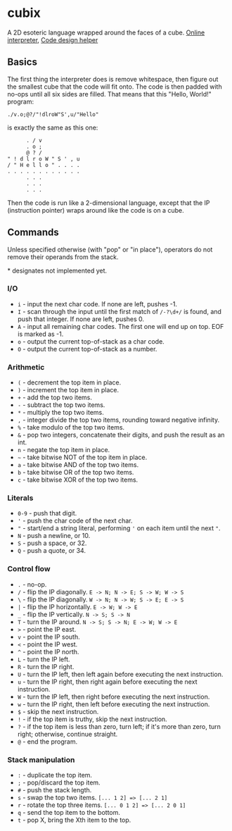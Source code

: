# cubix

A 2D esoteric language wrapped around the faces of a cube. [Online interpreter](https://ethproductions.github.io/cubix), [Code design helper](https://jsfiddle.net/vihanb/w5p8p2ms/26/embedded/result/)

## Basics

The first thing the interpreter does is remove whitespace, then figure out the smallest cube that the code will fit onto. The code is then padded with no-ops until all six sides are filled. That means that this "Hello, World!" program:

    ./v.o;@?/"!dlroW"S',u/"Hello"

is exactly the same as this one:

          . / v
          . o ;
          @ ? /
    " ! d l r o W " S ' , u
    / " H e l l o " . . . .
    . . . . . . . . . . . .
          . . .
          . . .
          . . .

Then the code is run like a 2-dimensional language, except that the IP (instruction pointer) wraps around like the code is on a cube.

## Commands

Unless specified otherwise (with "pop" or "in place"), operators do not remove their operands from the stack.

\* designates not implemented yet.

### I/O

- `i` - input the next char code. If none are left, pushes -1.
- `I` - scan through the input until the first match of `/-?\d+/` is found, and push that integer. If none are left, pushes 0.
- `A` - input all remaining char codes. The first one will end up on top. EOF is marked as -1.
- `o` - output the current top-of-stack as a char code.
- `O` - output the current top-of-stack as a number.

### Arithmetic

- `(` - decrement the top item in place.
- `)` - increment the top item in place.
- `+` - add the top two items.
- `-` - subtract the top two items.
- `*` - multiply the top two items.
- `,` - integer divide the top two items, rounding toward negative infinity.
- `%` - take modulo of the top two items.
- `&` - pop two integers, concatenate their digits, and push the result as an int.
- `n` - negate the top item in place.
- `~` - take bitwise NOT of the top item in place.
- `a` - take bitwise AND of the top two items.
- `b` - take bitwise OR of the top two items.
- `c` - take bitwise XOR of the top two items.

### Literals

- `0-9` - push that digit.
- `'` - push the char code of the next char.
- `"` - start/end a string literal, performing `'` on each item until the next `"`.
- `N` - push a newline, or 10.
- `S` - push a space, or 32.
- `Q` - push a quote, or 34.

### Control flow

- `.` - no-op.
- `/` - flip the IP diagonally. `E -> N; N -> E; S -> W; W -> S` 
- `\` - flip the IP diagonally. `W -> N; N -> W; S -> E; E -> S` 
- `|` - flip the IP horizontally. `E -> W; W -> E`
- `_` - flip the IP vertically. `N -> S; S -> N`
- `T` - turn the IP around. `N -> S; S -> N; E -> W; W -> E`
- `>` - point the IP east.
- `v` - point the IP south.
- `<` - point the IP west.
- `^` - point the IP north.
- `L` - turn the IP left.
- `R` - turn the IP right.
- `U` - turn the IP left, then left again before executing the next instruction.
- `u` - turn the IP right, then right again before executing the next instruction.
- `W` - turn the IP left, then right before executing the next instruction.
- `w` - turn the IP right, then left before executing the next instruction.
- `$` - skip the next instruction.
- `!` - if the top item is truthy, skip the next instruction.
- `?` - if the top item is less than zero, turn left; if it's more than zero, turn right; otherwise, continue straight.
- `@` - end the program.

### Stack manipulation

- `:` - duplicate the top item.
- `;` - pop/discard the top item.
- `#` - push the stack length.
- `s` - swap the top two items. `[... 1 2] => [... 2 1]`
- `r` - rotate the top three items. `[... 0 1 2] => [... 2 0 1]`
- `q` - send the top item to the bottom.
- `t` - pop X, bring the Xth item to the top.
